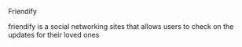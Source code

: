 Friendify

friendify is a social networking sites that allows users to check on the updates for their loved ones
